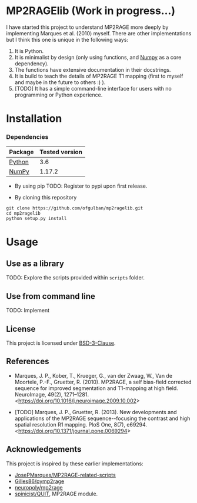 # MP2RAGElib (Work in progress...)
I have started this project to understand MP2RAGE more deeply by implementing Marques et al. (2010) myself. There are other implementations but I think this one is unique in the following ways:

1. It is Python.
2. It is minimalist by design (only using functions, and [Numpy](https://numpy.org/) as a core dependency).
3. The functions have extensive documentation in their docstrings.
4. It is build to teach the details of MP2RAGE T1 mapping (first to myself and maybe in the future to others :) ).
5. [TODO] It has a simple command-line interface for users with no programming or Python experience.

# Installation
### Dependencies
| Package                                            | Tested version |
|----------------------------------------------------|----------------|
| [Python](https://www.python.org/downloads/release) | 3.6            |
| [NumPy](http://www.numpy.org/)                     | 1.17.2         |


- By using pip
TODO: Register to pypi upon first release.

- By cloning this repository
```
git clone https://github.com/ofgulban/mp2ragelib.git
cd mp2ragelib
python setup.py install
```

# Usage
## Use as a library
TODO: Explore the scripts provided within `scripts` folder.

## Use from command line
TODO: Implement

## License
This project is licensed under [BSD-3-Clause](https://opensource.org/licenses/BSD-3-Clause).

## References
- Marques, J. P., Kober, T., Krueger, G., van der Zwaag, W., Van de Moortele, P.-F., Gruetter, R. (2010). MP2RAGE, a self bias-field corrected sequence for improved segmentation and T1-mapping at high field. NeuroImage, 49(2), 1271–1281. <<https://doi.org/10.1016/j.neuroimage.2009.10.002>>

- [TODO] Marques, J. P., Gruetter, R. (2013). New developments and applications of the MP2RAGE sequence--focusing the contrast and high spatial resolution R1 mapping. PloS One, 8(7), e69294. <<https://doi.org/10.1371/journal.pone.0069294>>

## Acknowledgements
This project is inspired by these earlier implementations:
- [JosePMarques/MP2RAGE-related-scripts](https://github.com/JosePMarques/MP2RAGE-related-scripts)
- [Gilles86/pymp2rage](https://github.com/Gilles86/pymp2rage)
- [neuropoly/mp2rage](https://github.com/neuropoly/mp2rage)
- [spinicist/QUIT](https://github.com/spinicist/QUIT), MP2RAGE module.
